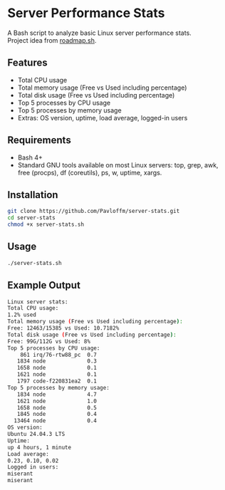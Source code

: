 # Server Performance Stats
A Bash script to analyze basic Linux server performance stats.  
Project idea from [roadmap.sh](https://roadmap.sh/projects/server-stats).

## Features
- Total CPU usage
- Total memory usage (Free vs Used including percentage)
- Total disk usage (Free vs Used including percentage)
- Top 5 processes by CPU usage
- Top 5 processes by memory usage
- Extras: OS version, uptime, load average, logged-in users

## Requirements
- Bash 4+
- Standard GNU tools available on most Linux servers: top, grep, awk, free (procps), df (coreutils), ps, w, uptime, xargs.

## Installation
```bash
git clone https://github.com/Pavloffm/server-stats.git
cd server-stats
chmod +x server-stats.sh
```

## Usage
```bash
./server-stats.sh
```

## Example Output
```bash
Linux server stats:
Total CPU usage:
1.2% used
Total memory usage (Free vs Used including percentage):
Free: 12463/15385 vs Used: 10.7182%
Total disk usage (Free vs Used including percentage):
Free: 99G/112G vs Used: 8%
Top 5 processes by CPU usage:
    861 irq/76-rtw88_pc  0.7
   1834 node             0.3
   1658 node             0.1
   1621 node             0.1
   1797 code-f220831ea2  0.1
Top 5 processes by memory usage:
   1834 node             4.7
   1621 node             1.0
   1658 node             0.5
   1845 node             0.4
  13464 node             0.4
OS version:
Ubuntu 24.04.3 LTS
Uptime:
up 4 hours, 1 minute
Load average:
0.23, 0.10, 0.02
Logged in users:
miserant
miserant
```